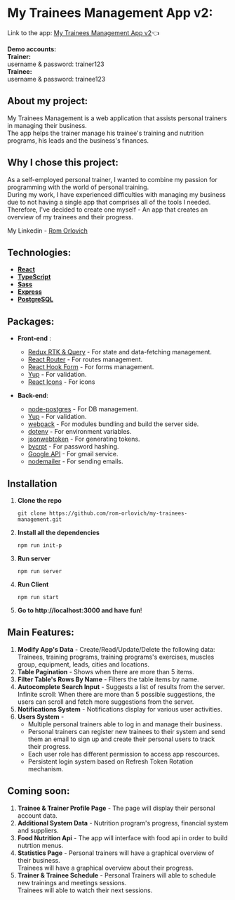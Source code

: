 # My Trainees Management App v2:

Link to the app: [My Trainees Management App v2](https://my-trainees-management-v2.herokuapp.com/login):point_left:

**Demo accounts:** \
**Trainer:** \
username & password: trainer123 
\
**Trainee:**   \
username & password: trainee123 

## About my project:

My Trainees Management is a web application that assists
personal trainers in managing their business.
\
The app helps the trainer manage his trainee's training and nutrition programs, his leads and the business's finances.

## Why I chose this project:

As a self-employed personal trainer, I wanted to combine my passion for programming with the world of personal training. \
During my work, I have experienced difficulties with managing my business due to not having a single app that comprises all of the tools I needed.
\
Therefore, I've decided to create one myself - An app that creates an overview of my trainees and their progress.

My Linkedin - [Rom Orlovich](https://www.linkedin.com/in/rom-orlovich/)

## Technologies:

- **[React](https://reactjs.org/)**
- **[TypeScript](https://www.typescriptlang.org/)**
- **[Sass](https://www.npmjs.com/package/sass)**
- **[Express](https://www.npmjs.com/package/express)**
- **[PostgreSQL](https://www.postgresql.org/)**

## Packages:

- **Front-end** :

  - [Redux RTK & Query](https://www.npmjs.com/package/@reduxjs/toolkit) - For state and data-fetching management.
  - [React Router](https://www.npmjs.com/package/react-router-dom) - For routes management.
  - [React Hook Form](https://www.npmjs.com/package/react-hook-form) - For forms management.
  - [Yup](https://www.npmjs.com/package/yup) - For validation.
  - [React Icons](https://www.npmjs.com/package/react-icons) - For icons
  

- **Back-end**:
  - [node-postgres](https://www.npmjs.com/package/pg) - For DB management.
  - [Yup](https://www.npmjs.com/package/yup) - For validation.
  - [webpack](https://www.npmjs.com/package/webpack) - For modules bundling and build the server side.
  - [dotenv](https://www.npmjs.com/package/dotenv) - For environment variables.
  - [jsonwebtoken](https://www.npmjs.com/package/jsonwebtoken) - For generating tokens.
  - [bycrpt](https://www.npmjs.com/package/bcryptjs) - For password hashing.
  - [Google API](https://www.npmjs.com/package/googleapis) - For gmail service.
  - [nodemailer](https://www.npmjs.com/package/nodemailer) - For sending emails.
  

## Installation

1. **Clone the repo**
   ```
   git clone https://github.com/rom-orlovich/my-trainees-management.git
   ```
2. **Install all the dependencies**
   ```
   npm run init-p
   ```
3. **Run server**
   ```
   npm run server
   ```
4. **Run Client**

   ```
   npm run start
   ```

5. **Go to http://localhost:3000 and have fun**!

## Main Features:

1. **Modify App's Data** - Create/Read/Update/Delete the following data: Trainees, training programs, training programs's exercises, muscles group, equipment, leads, cities and locations.
2. **Table Pagination** - Shows when there are more than 5 items.
3. **Filter Table's Rows By Name** - Filters the table items by name.
4. **Autocomplete Search Input** - Suggests a list of results from the server. \
   Infinite scroll: When there are more than 5 possible suggestions, the users can scroll and fetch more suggestions from the server.
5. **Notifications System** - Notifications display for various user activities.
6. **Users System** -
   - Multiple personal trainers able to log in and manage their business. 
   - Personal trainers can register new trainees to their system and send them an email to sign up and create their personal users to track their progress. 
   - Each user role has different permission to access app rescources. 
   - Persistent login system based on Refresh Token Rotation mechanism.

## Coming soon:
1.  **Trainee & Trainer Profile Page** - The page will display their personal account data.
2.  **Additional System Data** - Nutrition program's progress, financial system and suppliers.
3.  **Food Nutrition Api** - The app will interface with food api in order to build nutrtion menus.
4.  **Statistics Page** - Personal trainers will have a graphical overview of their business. \
Trainees will have a graphical overview about their progress.
6. **Trainer & Trainee Schedule** - Personal Trainers will able to schedule new trainings and meetings sessions. \
Trainees will able to watch their next sessions.
   


